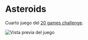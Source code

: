 # Asteroids

Cuarto juego del [20 games challenge](https://20_games_challenge.gitlab.io/challenge/).


![Vista previa del juego](https://github.com/user-attachments/assets/741d95cd-4f56-49b0-a806-ad03d617f34e)

